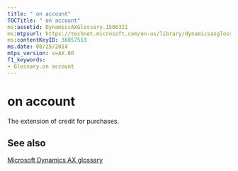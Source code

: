```yaml
---
title: " on account"
TOCTitle: " on account"
ms:assetid: DynamicsAXGlossary.1506321
ms:mtpsurl: https://technet.microsoft.com/en-us/library/dynamicsaxglossary.1506321(v=AX.60)
ms:contentKeyID: 36057513
ms.date: 08/25/2014
mtps_version: v=AX.60
f1_keywords:
- Glossary.on account
---
```


# on account

The extension of credit for purchases.

## See also

[Microsoft Dynamics AX glossary](glossary/microsoft-dynamics-ax-glossary.md)

  


